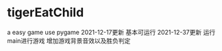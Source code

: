 # tigerEatChild
a easy game use pygame
2021-12-17更新   基本可运行
2021-12-37更新   运行main进行游戏
增加游戏背景音效以及胜负判定
